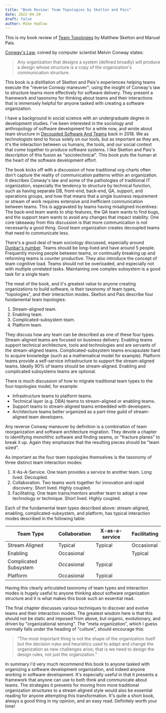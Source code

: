 ```yaml
---
title: "Book Review: Team Topologies by Skelton and Pais"
date: 2022-04-29
draft: false
author: Mike Hadlow
---
```

This is my book review of [Team Topologies]() by Matthew Skelton and Manuel Pais. 

[Conway's Law](https://en.wikipedia.org/wiki/Conway%27s_law), coined by computer scientist Melvin Conway states:

> Any organization that designs a system (defined broadly) will produce a design whose structure is a copy of the organization's communication structure.

This book is a distillation of Skelton and Pais's experiences helping teams execute the "reverse Conway maneuver"; using the insight of Conway's law to structure teams more effectively for software delivery. They present a framework and taxonomy for thinking about teams and their interactions that is immensely helpful for anyone tasked with creating a software organization.
<!--more-->
I have a background in social science with an undergraduate degree in development studies. I've been interested in the sociology and anthropology of software development for a while now, and wrote about team structure in [Decoupled Software And Teams](http://mikehadlow.blogspot.com/2018/11/decoupling-architecture-and-teams.html) back in 2018. We as technologists tend to focus solely on our tools, but as important as they are, it's the interaction between us humans, the tools, and our social context that come together to produce software systems. I like Skelton and Pais's description of this fusion as "sociotechnical". This book puts the human at the heart of the software development effort.

The book kicks off with a discussion of how traditional org-charts often don't capture the reality of communication patterns within an organization. It describes Conway's law and some of the pathologies of traditional IT organization, especially the tendency to structure by technical function, such as having separate DB, front-end, back-end, QA, support, and operations groups, and how that means that a single business requirement or stream of work requires extensive and inefficient communication between teams. This is aggravated by teams having misaligned incentives: The back-end team wants to ship features, the QA team wants to find bugs, and the support team wants to avoid any changes that impact stability. One core takeaway from this discussion is that more communication is not necessarily a good thing. Good team organization creates decoupled teams that need to communicate less.

There's a good deal of team sociology discussed, especially around [Dunbar's number](https://en.wikipedia.org/wiki/Dunbar%27s_number). Teams should be long-lived and have around 5 people. Frequently moving people between teams, or continually breaking up and reforming teams is counter productive. They also introduce the concept of team cognitive load. Teams should not be overloaded, and especially not with multiple unrelated tasks. Maintaining one complex subsystem is a good task for a single team.

The meat of the book, and it's greatest value to anyone creating organizations to build software, is their taxonomy of team types, "topologies", and their interaction modes. Skelton and Pais describe four fundamental team topologies:

1. Stream-aligned team.
2. Enabling team.
3. Complicated-subsystem team.
4. Platform team.

They discuss how any team can be described as one of these four types. Stream-aligned teams are focused on business delivery. Enabling teams support technical architecture, tools and technologies and are servants of the stream-aligned teams. Complicated-subsystem teams encapsulate hard to acquire knowledge (such as a mathematical model for example). Platform teams provide a self-service infrastructure to support the stream-aligned teams. Ideally 90% of teams should be stream-aligned. Enabling and complicated subsystems teams are optional. 

There is much discussion of how to migrate traditional team types to the four-topologies model, for example:

* Infrastructure teams to platform teams.
* Technical layer (e.g. DBA) teams to stream-aligned or enabling teams.
* Support teams to stream-aligned teams embedded with developers.
* Architecture teams better organized as a part-time guild of stream-aligned team developers.

Any reverse Conway maneuver by definition is a combination of team reorganization and software architecture migration. They devote a chapter to identifying monolithic software and finding seams, or "fracture planes" to break it up. Again they emphasize that the resulting pieces should be "team sized".

As important as the four team topologies themselves is the taxonomy of three distinct team interaction modes:

1. X-As-A-Service. One team provides a service to another team. Long lived. Decoupled.
2. Collaboration. Two teams work together for innovation and rapid discovery. Short lived. Highly coupled.
3. Facilitating. One team trains/mentors another team to adopt a new technology or technique. Short lived. Highly coupled.

Each of the fundamental team types described above: stream-aligned, enabling, complicated-subsystem, and platform, has typical interaction modes described in the following table:

| Team Type | Collaboration | X-as-a-service | Facilitating |
|---|---|---|---|
| Stream Aligned | Typical | Typical | Occasional |
| Enabling | Occasional | | Typical |
| Complicated Subsystem | Occasional | Typical | |
| Platform | Occasional | Typical | |

Having this clearly articulated taxonomy of team types and interaction modes is hugely useful to anyone thinking about software organization structure and it is what makes this book such an essential read.

The final chapter discusses various techniques to discover and evolve teams and their  interaction modes. The greatest wisdom here is that this should not be static and imposed from above, but organic, evolutionary, and driven by "organizational sensing". The "meta organization", which I guess normally falls under the heading of "culture", should encourage this:

> "The most important thing is not the shape of the organization itself but the decision rules and heuristics used to adapt and change the organization as new challenges arise; that is we need to design the design rules, not just the organization."

In summary I'd very much recommend this book to anyone tasked with organizing a software development organization, and indeed anyone working in software development. It's especially useful in that it presents a framework that anyone can use to both think and communicate about teams. The strategies it presents for moving from more traditional organization structures to a stream aligned style would also be essential reading for anyone attempting this transformation. It's quite a short book, always a good thing in my opinion, and an easy read. Definitely worth your time!
